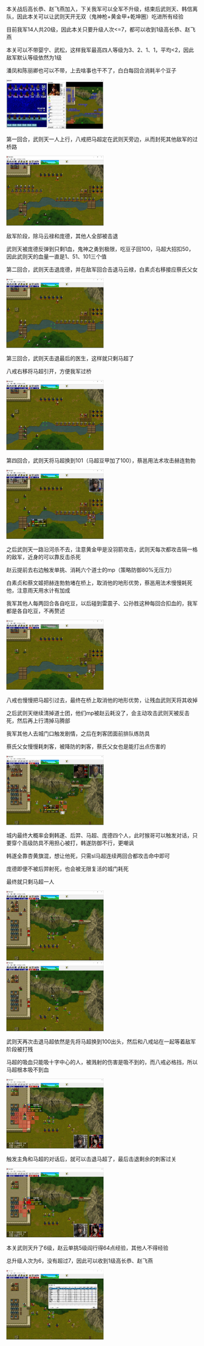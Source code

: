 本关战后高长恭、赵飞燕加入，下关我军可以全军不升级，结束后武则天、韩信离队，因此本关可以让武则天开无双（鬼神枪+黄金甲+乾坤圈）吃进所有经验

目前我军14人共20级，因此本关只要升级人次<=7，都可以收到1级高长恭、赵飞燕

本关可以不带婴宁、武松，这样我军最高四人等级为3、2、1、1，平均<2，因此敌军默认等级依然为1级

潘凤和陈丽卿也可以不带，上去啥事也干不了，白白每回合消耗半个豆子

<img src="https://raw.githubusercontent.com/Avanti1980/myth-of-three-kingdoms/master/img/09/01.jpg" style="zoom:25%;" />

第一回合，武则天一人上行，八戒把马超定在武则天旁边，从而封死其他敌军的过桥路

<img src="https://raw.githubusercontent.com/Avanti1980/myth-of-three-kingdoms/master/img/09/02.jpg" style="zoom:25%;" />

敌军阶段，除马云禄和庞德，其他人全部被击退

武则天被庞德反弹到只剩1血，鬼神之勇到极限，吃豆子回100，马超大招扣50，因此武则天的血量一直是1、51、101三个值

第二回合，武则天击退庞德，并在敌军回合击退马云禄，白素贞右移接应蔡氏父女

<img src="https://raw.githubusercontent.com/Avanti1980/myth-of-three-kingdoms/master/img/09/03.jpg" style="zoom:25%;" />

第三回合，武则天击退最后的医生，这样就只剩马超了

八戒右移将马超引开，方便我军过桥

<img src="https://raw.githubusercontent.com/Avanti1980/myth-of-three-kingdoms/master/img/09/04.jpg" style="zoom:25%;" />

第四回合，武则天将马超换到101（马超豆甲加了100），蔡邕用法术攻击赫连勃勃

<img src="https://raw.githubusercontent.com/Avanti1980/myth-of-three-kingdoms/master/img/09/05.jpg" style="zoom:25%;" />

之后武则天一路沿河杀不去，注意黄金甲是没羽箭攻击，武则天每次都攻击隔一格的敌军，近身的可以靠反击杀死

赵云提前去右边触发单挑、消耗六个道士的mp（策略防御80%无压力）

白素贞和蔡文姬把赫连勃勃堵在桥上，取消他的地形优势，蔡邕用法术慢慢耗死他，注意雨天用水计有加成

我军其他人每两回合各自吃豆，以后碰到雷震子、公孙胜这种每回合扣血的，我军都是各自吃豆，不再赘述

<img src="https://raw.githubusercontent.com/Avanti1980/myth-of-three-kingdoms/master/img/09/06.jpg" style="zoom:25%;" />

八戒也慢慢把马超引过去，最终在桥上取消他的地形优势，让残血武则天将其收掉

之后武则天继续清掉道士团，他们mp被赵云耗没了，会主动攻击武则天被反击死，然后再上行清掉马腾部

我军其他人去城门口触发剧情，之后在刺客团面前排队练防具

蔡氏父女慢慢耗刺客，被降防的刺客，蔡氏父女也是能打出点伤害的

<img src="https://raw.githubusercontent.com/Avanti1980/myth-of-three-kingdoms/master/img/09/07.jpg" style="zoom:25%;" />

城内最终大概率会剩韩遂、后羿、马超、庞德四个人，此时猴哥可以触发对话，只要穿个高级防具不用担心被打，韩遂防御不行，更嘲讽

韩遂全靠杏黄旗混，想让他死，只需sl马超连续两回合都攻击命中即可

庞德即便不被后羿射死，也会被无限复活的城门耗死

最终就只剩马超一人

<img src="https://raw.githubusercontent.com/Avanti1980/myth-of-three-kingdoms/master/img/09/08.jpg" style="zoom:25%;" />
<img src="https://raw.githubusercontent.com/Avanti1980/myth-of-three-kingdoms/master/img/09/09.jpg" style="zoom:25%;" />

武则天再次击退马超依然是先将马超换到100出头，然后和八戒站在一起等着敌军阶段被打残

马超的吸血只能吸十字中心的人，被溅射的伤害是吸不到的，而八戒必格挡，所以马超根本吸不到血

<img src="https://raw.githubusercontent.com/Avanti1980/myth-of-three-kingdoms/master/img/09/10.jpg" style="zoom:25%;" />

触发主角和马超的对话后，就可以击退马超了，最后击退剩余的刺客过关

<img src="https://raw.githubusercontent.com/Avanti1980/myth-of-three-kingdoms/master/img/09/11.jpg" style="zoom:25%;" />

本关武则天升了6级，赵云单挑5级阎行得64点经验，其他人不得经验

总升级人次为6，没有超过7，因此可以收到1级高长恭、赵飞燕

<img src="https://raw.githubusercontent.com/Avanti1980/myth-of-three-kingdoms/master/img/09/12.jpg" style="zoom:25%;" />
